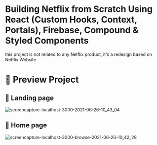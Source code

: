 # Building Netflix from Scratch Using React (Custom Hooks, Context, Portals), Firebase, Compound & Styled Components

this project is not related to any Netflix product, it's a redesign based on Netflix Website

# 💃 Preview Project

## 🚀 Landing page
![screencapture-localhost-3000-2021-06-26-10_43_04](https://user-images.githubusercontent.com/69587933/125155067-b812b380-e187-11eb-9029-08b5e2a35551.png)

## 🚀 Home page
![screencapture-localhost-3000-browse-2021-06-26-10_42_28](https://user-images.githubusercontent.com/69587933/125155100-e0021700-e187-11eb-8304-d7cfa1b87936.png)
